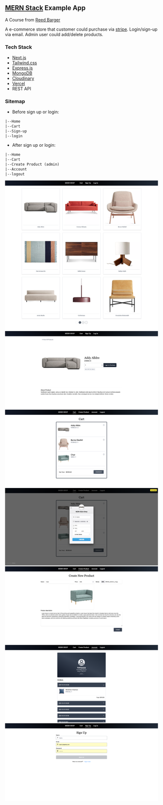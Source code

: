 ## [MERN Stack](https://www.mongodb.com/mern-stack) Example App

A Course from [Reed Barger](https://github.com/reedbarger)

A e-commerce store that customer could purchase via [stripe](https://stripe.com/).
Login/sign-up via email. Admin user could add/delete products.

### Tech Stack

- [Next.js](https://nextjs.org/)
- [Tailwind.css](https://tailwindcss.com/)
- [Express.js](https://expressjs.com/)
- [MongoDB](https://www.mongodb.com)
- [Cloudinary](https://cloudinary.com/)
- [Vercel](https://vercel.com)
- REST API

### Sitemap

- Before sign up or login:
```
|--Home
|--Cart
|--Sign-up
|--login
```
- After sign up or login:
```
|--Home
|--Cart
|--Create Product (admin)
|--Account
|--logout
```
![](./public/assects/home.png)
![](./public/assects/product.png)
![](./public/assects/cart.png)
![](./public/assects/stripe.png)
![](./public/assects/create.png)
![](./public/assects/account.png)
![](./public/assects/signup.png)
